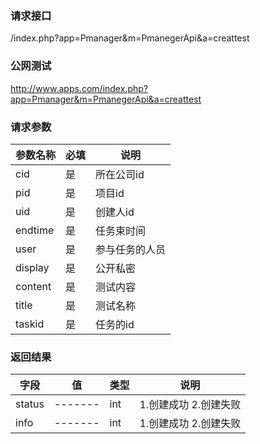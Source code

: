 ### **请求接口**
/index.php?app=Pmanager&m=PmanegerApi&a=creattest



### **公网测试**
http://www.apps.com/index.php?app=Pmanager&m=PmanegerApi&a=creattest

### **请求参数**

| 参数名称  |必填|     说明      |
|------|-----|------|
| cid     | 是 |   所在公司id   |
| pid| 是 |  项目id   |
| uid| 是 |  创建人id  |
| endtime| 是 |  任务束时间  |
| user| 是 |  参与任务的人员 |
| display| 是 | 公开私密 |
| content| 是 |测试内容 |
| title| 是 | 测试名称 |
| taskid| 是 | 任务的id |

### **返回结果**
|字段        |值          |类型    |说明        |
| ---------  |--------    |-------- |--------  |
|status|-------   |int    | 1.创建成功 2.创建失败 |
|info|-------   |int    |  1.创建成功 2.创建失败  |
